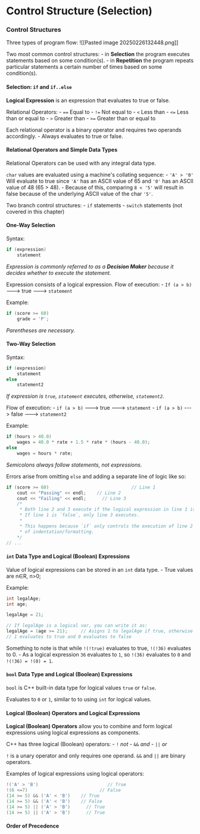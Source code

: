 # Control Structure (Selection)

### Control Structures

Three types of program flow:
![[Pasted image 20250226132448.png]]

Two most common control structures:
	- in __Selection__ the program executes statements based on some condition(s).
	- in __Repetition__ the program repeats particular statements a certain number of times based on some condition(s).

#### Selection: `if` and `if..else`

__Logical Expression__ is an expression that evaluates to true or false.

Relational Operators:
	- `==` Equal to
	- `!=` Not equal to
	- `<` Less than
	- `<=` Less than or equal to
	- `>` Greater than
	- `>=` Greater than or equal to

Each relational operator is a binary operator and requires two operands accordingly.
	- Always evaluates to true or false.

#### Relational Operators and Simple Data Types

Relational Operators can be used with any integral data type.

`char` values are evaluated using a machine's collating sequence:
	- `'A' > '0'` Will evaluate to true since `'A'` has an ASCII value of 65 and `'0'` has an ASCII value of 48 (65 > 48). 
	- Because of this, comparing `8 < '5'` will result in false because of the underlying ASCII value of the char `'5'`.

Two branch control structures:
	-  `if` statements
	- `switch` statements (not covered in this chapter)

#### One-Way Selection

Syntax:
```C++
if (expression)
	statement
```
_Expression is commonly referred to as a **Decision Maker** because it decides whether to execute the statement._

Expression consists of a logical expression. Flow of execution:
	- `If (a > b)` ---> true ---> `statement`

Example:
```C++
if (score >= 60)
	grade = 'P';
```
_Parentheses are necessary._

#### Two-Way Selection

Syntax:
```C++
if (expression)
	statement
else
	statement2
```
_If expression is `true`, `statement` executes, otherwise, `statement2`._

Flow of execution:
	- `if (a > b)` ---> true ---> `statement`
	- `if (a > b)` ---> false ---> `statement2`

Example:
```C++
if (hours > 40.0)
	wages = 40.0 * rate + 1.5 * rate * (hours - 40.0);
else
	wages = hours * rate;
```
_Semicolons always follow statements, not expressions._

Errors arise from omitting `else` and adding a separate line of logic like so:
```C++
if (score >= 60)                               // Line 1
	cout << "Passing" << endl;    // Line 2
	cout << "Failing" << endl;      // Line 3
	/*
	 * Both line 2 and 3 execute if the logical expression in line 1 is `true`.
	 * If line 1 is `false`, only line 3 executes.
	 * 
	 * This happens because `if` only controls the execution of line 2 regardless
	 * of indentation/formatting.
	*/ 
// ...
```

#### `int` Data Type and Logical (Boolean) Expressions

Value of logical expressions can be stored in an `int` data type.
	- True values are n∈R, n>0;

Example:
```C++
int legalAge;
int age;

legalAge = 21;

// If legalAge is a logical var, you can write it as:
legalAge = (age >= 21);     // Asigns 1 to legalAge if true, otherwise 0
// 1 evaluates to true and 0 evaluates to false
```

Something to note is that while `!(!true)` evaluates to true, `!(!36)` evaluates to 0.
	- As a logical expression `36` evaluates to `1`, so `!(36)` evaluates to `0` and `!(!36) = !(0) = 1`.

#### `bool` Data Type and Logical (Boolean) Expressions

`bool` is C++ built-in data type for logical values `true` or `false`.

Evaluates to `0` or `1`, similar to to using `int` for logical values.

#### Logical (Boolean) Operators and Logical Expressions

__Logical (Boolean) Operators__ allow you to combine and form logical expressions using logical expressions as components.

C++ has three logical (Boolean) operators:
	- `!` _not_
	- `&&` _and_
	- `||` _or_

`!` is a unary operator and only requires one operand. `&&` and `||` are binary operators.

Examples of logical expressions using logical operators:
```C++
!('A' > 'B')                          // True
!(6 <=7)                           // False
(14 >= 5) && ('A' < 'B')    // True
(14 >= 5) && ('A' < 'B')    // False
(14 >= 5) || ('A' > 'B')      // True
(14 >= 5) || ('A' > 'B')      // True
```

#### Order of Precedence

